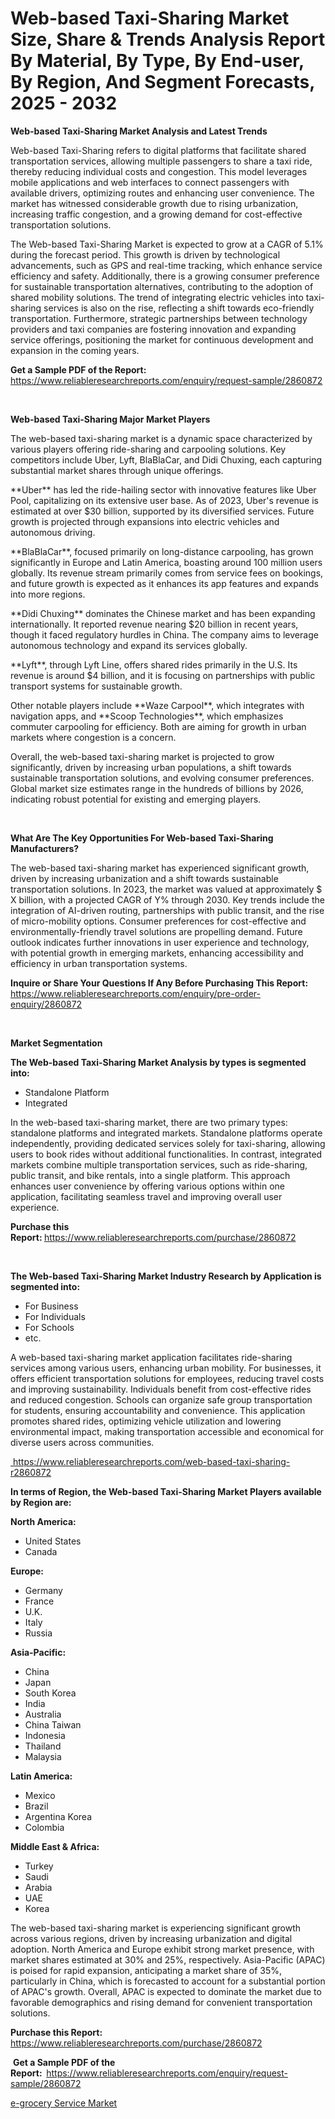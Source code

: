 <p><h1>Web-based Taxi-Sharing Market Size, Share & Trends Analysis Report By Material, By Type, By End-user, By Region, And Segment Forecasts, 2025 - 2032</h1></p><p><strong>Web-based Taxi-Sharing Market Analysis and Latest Trends</strong></p>
<p><p>Web-based Taxi-Sharing refers to digital platforms that facilitate shared transportation services, allowing multiple passengers to share a taxi ride, thereby reducing individual costs and congestion. This model leverages mobile applications and web interfaces to connect passengers with available drivers, optimizing routes and enhancing user convenience. The market has witnessed considerable growth due to rising urbanization, increasing traffic congestion, and a growing demand for cost-effective transportation solutions.</p><p>The Web-based Taxi-Sharing Market is expected to grow at a CAGR of 5.1% during the forecast period. This growth is driven by technological advancements, such as GPS and real-time tracking, which enhance service efficiency and safety. Additionally, there is a growing consumer preference for sustainable transportation alternatives, contributing to the adoption of shared mobility solutions. The trend of integrating electric vehicles into taxi-sharing services is also on the rise, reflecting a shift towards eco-friendly transportation. Furthermore, strategic partnerships between technology providers and taxi companies are fostering innovation and expanding service offerings, positioning the market for continuous development and expansion in the coming years.</p></p>
<p><strong>Get a Sample PDF of the Report:&nbsp;</strong> <a href="https://www.reliableresearchreports.com/enquiry/request-sample/2860872?utm_campaign=2954&utm_medium=2&utm_source=Github&utm_content=ia&utm_term=12032025&utm_id=web-based-taxi-sharing">https://www.reliableresearchreports.com/enquiry/request-sample/2860872</a></p>
<p>&nbsp;</p>
<p><strong>Web-based Taxi-Sharing Major Market Players</strong></p>
<p><p>The web-based taxi-sharing market is a dynamic space characterized by various players offering ride-sharing and carpooling solutions. Key competitors include Uber, Lyft, BlaBlaCar, and Didi Chuxing, each capturing substantial market shares through unique offerings.</p><p>**Uber** has led the ride-hailing sector with innovative features like Uber Pool, capitalizing on its extensive user base. As of 2023, Uber's revenue is estimated at over $30 billion, supported by its diversified services. Future growth is projected through expansions into electric vehicles and autonomous driving.</p><p>**BlaBlaCar**, focused primarily on long-distance carpooling, has grown significantly in Europe and Latin America, boasting around 100 million users globally. Its revenue stream primarily comes from service fees on bookings, and future growth is expected as it enhances its app features and expands into more regions.</p><p>**Didi Chuxing** dominates the Chinese market and has been expanding internationally. It reported revenue nearing $20 billion in recent years, though it faced regulatory hurdles in China. The company aims to leverage autonomous technology and expand its services globally.</p><p>**Lyft**, through Lyft Line, offers shared rides primarily in the U.S. Its revenue is around $4 billion, and it is focusing on partnerships with public transport systems for sustainable growth.</p><p>Other notable players include **Waze Carpool**, which integrates with navigation apps, and **Scoop Technologies**, which emphasizes commuter carpooling for efficiency. Both are aiming for growth in urban markets where congestion is a concern.</p><p>Overall, the web-based taxi-sharing market is projected to grow significantly, driven by increasing urban populations, a shift towards sustainable transportation solutions, and evolving consumer preferences. Global market size estimates range in the hundreds of billions by 2026, indicating robust potential for existing and emerging players.</p></p>
<p>&nbsp;</p>
<p><strong>What Are The Key Opportunities For Web-based Taxi-Sharing Manufacturers?</strong></p>
<p><p>The web-based taxi-sharing market has experienced significant growth, driven by increasing urbanization and a shift towards sustainable transportation solutions. In 2023, the market was valued at approximately $ X billion, with a projected CAGR of Y% through 2030. Key trends include the integration of AI-driven routing, partnerships with public transit, and the rise of micro-mobility options. Consumer preferences for cost-effective and environmentally-friendly travel solutions are propelling demand. Future outlook indicates further innovations in user experience and technology, with potential growth in emerging markets, enhancing accessibility and efficiency in urban transportation systems.</p></p>
<p><strong>Inquire or Share Your Questions If Any Before Purchasing This Report:</strong> <a href="https://www.reliableresearchreports.com/enquiry/pre-order-enquiry/2860872?utm_campaign=2954&utm_medium=2&utm_source=Github&utm_content=ia&utm_term=12032025&utm_id=web-based-taxi-sharing">https://www.reliableresearchreports.com/enquiry/pre-order-enquiry/2860872</a></p>
<p>&nbsp;</p>
<p><strong>Market Segmentation</strong></p>
<p><strong>The Web-based Taxi-Sharing Market Analysis by types is segmented into:</strong></p>
<p><ul><li>Standalone Platform</li><li>Integrated</li></ul></p>
<p><p>In the web-based taxi-sharing market, there are two primary types: standalone platforms and integrated markets. Standalone platforms operate independently, providing dedicated services solely for taxi-sharing, allowing users to book rides without additional functionalities. In contrast, integrated markets combine multiple transportation services, such as ride-sharing, public transit, and bike rentals, into a single platform. This approach enhances user convenience by offering various options within one application, facilitating seamless travel and improving overall user experience.</p></p>
<p><strong>Purchase this Report:&nbsp;</strong><a href="https://www.reliableresearchreports.com/purchase/2860872?utm_campaign=2954&utm_medium=2&utm_source=Github&utm_content=ia&utm_term=12032025&utm_id=web-based-taxi-sharing">https://www.reliableresearchreports.com/purchase/2860872</a></p>
<p>&nbsp;</p>
<p><strong>The Web-based Taxi-Sharing Market Industry Research by Application is segmented into:</strong></p>
<p><ul><li>For Business</li><li>For Individuals</li><li>For Schools</li><li>etc.</li></ul></p>
<p><p>A web-based taxi-sharing market application facilitates ride-sharing services among various users, enhancing urban mobility. For businesses, it offers efficient transportation solutions for employees, reducing travel costs and improving sustainability. Individuals benefit from cost-effective rides and reduced congestion. Schools can organize safe group transportation for students, ensuring accountability and convenience. This application promotes shared rides, optimizing vehicle utilization and lowering environmental impact, making transportation accessible and economical for diverse users across communities.</p></p>
<p><a href="https://www.reliableresearchreports.com/web-based-taxi-sharing-r2860872?utm_campaign=2954&utm_medium=2&utm_source=Github&utm_content=ia&utm_term=12032025&utm_id=web-based-taxi-sharing">&nbsp;https://www.reliableresearchreports.com/web-based-taxi-sharing-r2860872</a></p>
<p><strong>In terms of Region, the Web-based Taxi-Sharing Market Players available by Region are:</strong></p>
<p>
    <p> <strong> North America: </strong>
        <ul>
            <li>United States</li>
            <li>Canada</li>
        </ul>
        </p> 
    <p> <strong> Europe: </strong>
        <ul>
            <li>Germany</li>
            <li>France</li>
            <li>U.K.</li>
            <li>Italy</li>
            <li>Russia</li>
        </ul>
        </p> 
    <p> <strong> Asia-Pacific: </strong>
        <ul>
            <li>China</li>
            <li>Japan</li>
            <li>South Korea</li>
            <li>India</li>
            <li>Australia</li>
            <li>China Taiwan</li>
            <li>Indonesia</li>
            <li>Thailand</li>
            <li>Malaysia</li>
        </ul>
        </p> 
    <p> <strong> Latin America: </strong>
        <ul>
            <li>Mexico</li>
            <li>Brazil</li>
            <li>Argentina Korea</li>
            <li>Colombia</li>
        </ul>
        </p> 
    <p> <strong> Middle East & Africa: </strong>
        <ul>
            <li>Turkey</li>
            <li>Saudi</li>
            <li>Arabia</li>
            <li>UAE</li>
            <li>Korea</li>
        </ul>
    </p>
    </p>
<p><p>The web-based taxi-sharing market is experiencing significant growth across various regions, driven by increasing urbanization and digital adoption. North America and Europe exhibit strong market presence, with market shares estimated at 30% and 25%, respectively. Asia-Pacific (APAC) is poised for rapid expansion, anticipating a market share of 35%, particularly in China, which is forecasted to account for a substantial portion of APAC's growth. Overall, APAC is expected to dominate the market due to favorable demographics and rising demand for convenient transportation solutions.</p></p>
<p><strong>Purchase this Report: </strong><a href="https://www.reliableresearchreports.com/purchase/2860872?utm_campaign=2954&utm_medium=2&utm_source=Github&utm_content=ia&utm_term=12032025&utm_id=web-based-taxi-sharing">https://www.reliableresearchreports.com/purchase/2860872</a></p>
<p>&nbsp;<strong>Get a Sample PDF of the Report:&nbsp;&nbsp;</strong><a href="https://www.reliableresearchreports.com/enquiry/request-sample/2860872?utm_campaign=2954&utm_medium=2&utm_source=Github&utm_content=ia&utm_term=12032025&utm_id=web-based-taxi-sharing">https://www.reliableresearchreports.com/enquiry/request-sample/2860872</a></p>
<p><strong></strong></p>
<p><p><a href="https://github.com/ajayanhaizan/Market-Research-Report-List-1/blob/main/e-grocery-service-market.md?utm_campaign=2954&utm_medium=2&utm_source=Github&utm_content=ia&utm_term=12032025&utm_id=web-based-taxi-sharing">e-grocery Service Market</a></p></p>